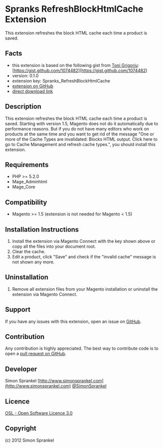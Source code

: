 Spranks RefreshBlockHtmlCache Extension
=====================
This extension refreshes the block HTML cache each time a product is saved.

Facts
-----
- this extension is based on the following gist from [Toni Grigoriu](http://www.tonigrigoriu.com/): [https://gist.github.com/1074482](https://gist.github.com/1074482)
- version: 0.1.0
- extension key: Spranks_RefreshBlockHtmlCache
- [extension on GitHub](https://github.com/sprankhub/Spranks_RefreshBlockHtmlCache)
- [direct download link](https://github.com/sprankhub/Spranks_RefreshBlockHtmlCache/zipball/master)

Description
-----------
This extension refreshes the block HTML cache each time a product is saved. Starting with version 1.5, Magento does not do it automatically due to performance reasons. But if you do not have many editors who work on products at the same time and you want to get rid of the message "One or more of the Cache Types are invalidated: Blocks HTML output. Click here to go to Cache Management and refresh cache types.", you should install this extension.

Requirements
------------
- PHP >= 5.2.0
- Mage_Adminhtml
- Mage_Core

Compatibility
-------------
- Magento >= 1.5 (extension is not needed for Magento < 1.5)

Installation Instructions
-------------------------
1. Install the extension via Magento Connect with the key shown above or copy all the files into your document root.
2. Clear the cache.
3. Edit a product, click "Save" and check if the "invalid cache" message is not shown any more.

Uninstallation
--------------
1. Remove all extension files from your Magento installation or uninstall the extension via Magento Connect.

Support
-------
If you have any issues with this extension, open an issue on [GitHub](https://github.com/company/Spranks_RefreshBlockHtmlCache/issues).

Contribution
------------
Any contribution is highly appreciated. The best way to contribute code is to open a [pull request on GitHub](https://help.github.com/articles/using-pull-requests).

Developer
---------
Simon Sprankel
[http://www.simonsprankel.com](http://www.simonsprankel.com)
[@SimonSprankel](https://twitter.com/SimonSprankel)

Licence
-------
[OSL - Open Software Licence 3.0](http://opensource.org/licenses/osl-3.0.php)

Copyright
---------
(c) 2012 Simon Sprankel
